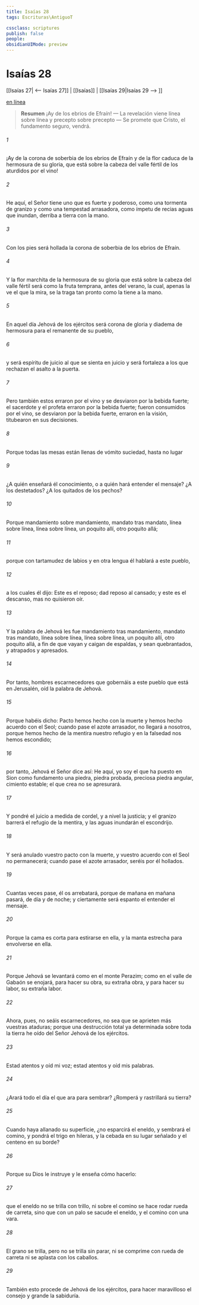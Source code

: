 ```yaml
---
title: Isaías 28
tags: Escrituras\AntiguoT

cssclass: scriptures
publish: false
people:
obsidianUIMode: preview
---
```


# Isaías 28
[[Isaías 27| <-- Isaías 27]] | [[Isaías]] | [[Isaías 29|Isaías 29 --> ]]

[en línea](https://churchofjesuschrist.org/study/scriptures/ot/isa/28?lang=spa)

> __Resumen__
¡Ay de los ebrios de Efraín! — La revelación viene línea sobre línea y precepto sobre precepto — Se promete que Cristo, el fundamento seguro, vendrá.

###### 1 
¡Ay de la corona de soberbia de los ebrios de Efraín y de la flor caduca de la hermosura de su gloria, que está sobre la cabeza del valle fértil de los aturdidos por el vino!

###### 2 
He aquí, el Señor tiene uno que es fuerte y poderoso,  como una tormenta de granizo y como una tempestad arrasadora, como ímpetu de recias aguas que inundan, derriba a tierra con la mano.

###### 3 
Con los pies será hollada la corona de soberbia de los ebrios de Efraín.

###### 4 
Y la flor marchita de la hermosura de su gloria que está sobre la cabeza del valle fértil será como la fruta temprana, antes del verano, la cual, apenas la ve el que la mira, se la traga tan pronto como la tiene a la mano.

###### 5 
En aquel día Jehová de los ejércitos será corona de gloria y diadema de hermosura para el remanente de su pueblo,

###### 6 
y será espíritu de juicio al que se sienta en juicio y será fortaleza a los que rechazan el asalto a la puerta.

###### 7 
Pero también estos erraron por el vino y se desviaron por la bebida fuerte; el sacerdote y el profeta erraron por la bebida fuerte; fueron consumidos por el vino, se desviaron por la bebida fuerte, erraron en la visión, titubearon en sus decisiones.

###### 8 
Porque todas las mesas están llenas de vómito  suciedad, hasta no  lugar 

###### 9 
¿A quién enseñará él conocimiento, o a quién hará entender el mensaje? ¿A los destetados? ¿A los  quitados de los pechos?

###### 10 
Porque mandamiento sobre mandamiento, mandato tras mandato, línea sobre línea, línea sobre línea, un poquito allí, otro poquito allá;

###### 11 
porque con tartamudez de labios y en otra lengua él hablará a este pueblo,

###### 12 
a los cuales él dijo: Este es el reposo; dad reposo al cansado; y este es el descanso, mas no quisieron oír.

###### 13 
Y la palabra de Jehová les fue mandamiento tras mandamiento, mandato tras mandato, línea sobre línea, línea sobre línea, un poquito allí, otro poquito allá, a fin de que vayan y caigan de espaldas, y sean quebrantados, y atrapados y apresados.

###### 14 
Por tanto, hombres escarnecedores que gobernáis a este pueblo que está en Jerusalén, oíd la palabra de Jehová.

###### 15 
Porque habéis dicho: Pacto hemos hecho con la muerte y hemos hecho acuerdo con el Seol; cuando pase el azote arrasador, no llegará a nosotros, porque hemos hecho de la mentira nuestro refugio y en la falsedad nos hemos escondido;

###### 16 
por tanto, Jehová el Señor dice así: He aquí, yo soy el que ha puesto en Sion como fundamento una piedra, piedra probada, preciosa piedra angular, cimiento estable; el que crea no se apresurará.

###### 17 
Y pondré el juicio a medida de cordel, y a nivel la justicia; y el granizo barrerá el refugio de la mentira, y las aguas inundarán el escondrijo.

###### 18 
Y será anulado vuestro pacto con la muerte, y vuestro acuerdo con el Seol no permanecerá; cuando pase el azote arrasador, seréis por él hollados.

###### 19 
Cuantas veces pase, él os arrebatará, porque de mañana en mañana pasará, de día y de noche; y ciertamente será espanto el entender el mensaje.

###### 20 
Porque la cama es corta para estirarse en ella, y la manta estrecha para envolverse en ella.

###### 21 
Porque Jehová se levantará como en el monte Perazim; como en el valle de Gabaón se enojará, para hacer su obra, su extraña obra, y para hacer su labor, su extraña labor.

###### 22 
Ahora, pues, no seáis escarnecedores, no sea que se aprieten más vuestras ataduras; porque una destrucción total ya determinada sobre toda la tierra he oído del Señor Jehová de los ejércitos.

###### 23 
Estad atentos y oíd mi voz; estad atentos y oíd mis palabras.

###### 24 
¿Arará todo el día el que ara para sembrar? ¿Romperá y rastrillará su tierra?

###### 25 
Cuando haya allanado su superficie, ¿no esparcirá el eneldo, y sembrará el comino, y pondrá el trigo en hileras, y la cebada en su lugar señalado y el centeno en su borde?

###### 26 
Porque su Dios le instruye y le enseña cómo hacerlo:

###### 27 
que el eneldo no se trilla con trillo, ni sobre el comino se hace rodar rueda de carreta, sino que con un palo se sacude el eneldo, y el comino con una vara.

###### 28 
El grano se trilla, pero no se trilla sin parar, ni se comprime con rueda de carreta ni se aplasta con los caballos.

###### 29 
También esto procede de Jehová de los ejércitos, para hacer maravilloso el consejo y grande la sabiduría.


